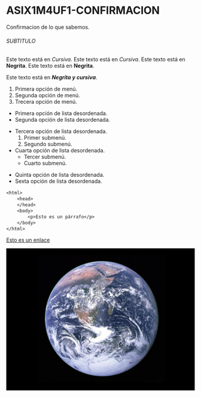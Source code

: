 # ASIX1M4UF1-CONFIRMACION

Confirmacion de lo que sabemos.

###### SUBTITULO

Este texto está en *Cursiva*.
Este texto está en _Cursiva_.
Este texto está en **Negrita**.
Este texto está en __Negrita__.

Este texto está en **_Negrita y cursiva_**.

1. Primera opción de menú.
2. Segunda opción de menú.
3. Trecera opción de menú.

* Primera opción de lista desordenada.
* Segunda opción de lista desordenada.
- Tercera opción de lista desordenada.
    1. Primer submenú.
    2. Segundo submenú.
- Cuarta opción de lista desordenada.
    * Tercer submenú.
    * Cuarto submenú.
+ Quinta opción de lista desordenada.
+ Sexta opción de lista desordenada.

```
<html>
    <head>
    </head>
    <body>
        <p>Esto es un párrafo</p>
    </body>
</html>
```
[Esto es un enlace](http://joan23.fje.edu "Enlace a la web del cole.")

![Esto es una imagen de un planeta](https://github.com/100006162/ASIX1M4UF1-CONFIRMACION/blob/main/planeta.jpg "Titulo opcional de la imagen.")